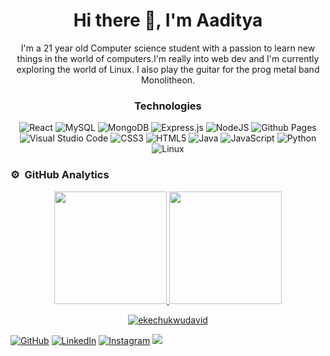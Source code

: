 <h1 align  ='center'>Hi there 👋, I'm Aaditya</h1>

<p align='center'>I'm a 21 year old Computer science student with a passion to learn new things in the world of computers.I'm really into web dev and I'm currently exploring the world of Linux.
I also play the guitar for the prog metal band Monolitheon.</p>

<h3 align='center'>Technologies</h3>

<div align="center">
  
  ![React](https://img.shields.io/badge/react-%2320232a.svg?style=for-the-badge&logo=react&logoColor=%2361DAFB)
  ![MySQL](https://img.shields.io/badge/mysql-%2300f.svg?style=for-the-badge&logo=mysql&logoColor=white)
  ![MongoDB](https://img.shields.io/badge/MongoDB-%234ea94b.svg?style=for-the-badge&logo=mongodb&logoColor=white)
  ![Express.js](https://img.shields.io/badge/express.js-%23404d59.svg?style=for-the-badge&logo=express&logoColor=%2361DAFB)
  ![NodeJS](https://img.shields.io/badge/node.js-6DA55F?style=for-the-badge&logo=node.js&logoColor=white)
  ![Github Pages](https://img.shields.io/badge/github%20pages-121013?style=for-the-badge&logo=github&logoColor=white)
  ![Visual Studio Code](https://img.shields.io/badge/Visual%20Studio%20Code-0078d7.svg?style=for-the-badge&logo=visual-studio-code&logoColor=white)
  ![CSS3](https://img.shields.io/badge/css3-%231572B6.svg?style=for-the-badge&logo=css3&logoColor=white)
  ![HTML5](https://img.shields.io/badge/html5-%23E34F26.svg?style=for-the-badge&logo=html5&logoColor=white)
  ![Java](https://img.shields.io/badge/java-%23ED8B00.svg?style=for-the-badge&logo=openjdk&logoColor=white)
  ![JavaScript](https://img.shields.io/badge/javascript-%23323330.svg?style=for-the-badge&logo=javascript&logoColor=%23F7DF1E)
  ![Python](https://img.shields.io/badge/python-3670A0?style=for-the-badge&logo=python&logoColor=ffdd54)
  ![Linux](https://img.shields.io/badge/linux-%23FCC624.svg?style=for-the-badge&logo=linux&logoColor=black)
  

  </div>



### ⚙️ &nbsp;GitHub Analytics

<p align="center">
<a href="https://github.com/davideke1">
  <img height="180em" src="https://github-readme-stats-eight-theta.vercel.app/api?username=davideke1&show_icons=true&theme=algolia&include_all_commits=true&count_private=true"/>
  <img height="180em" src="https://github-readme-stats-eight-theta.vercel.app/api/top-langs/?username=davideke1&layout=compact&langs_count=8&theme=algolia"/>
  <p align = "center"><img align="center" src="https://github-readme-streak-stats.herokuapp.com/?user=davideke1&theme=midnight-purple" alt="ekechukwudavid" /></p>
</a>
</p>


[![GitHub](https://img.shields.io/badge/GitHub-%2312100E.svg?logo=github&logoColor=white)](https://github.com/aadityakm113)
[![LinkedIn](https://img.shields.io/badge/LinkedIn-%230077B5.svg?logo=linkedin&logoColor=white)](https://www.linkedin.com/in/aadityakumarmuktavarapu/) 
[![Instagram](https://img.shields.io/badge/Instagram-%23E4405F.svg?logo=instagram&logoColor=white)](https://www.instagram.com/aadityakm113/)
<a href="mailto:aadityakm113@gmail.com"><img src="https://img.shields.io/badge/-aadityakm113@gmail.com-D14836?style=flat&logo=Gmail&logoColor=white"/></a>


